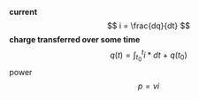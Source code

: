 
**current**
$$
i = \frac{dq}{dt}
$$
**charge transferred over some time**
$$
q(t) = \int_{t_{0}}^{t}i*dt\ +\ q(t_{0})
$$
power
$$p=vi$$